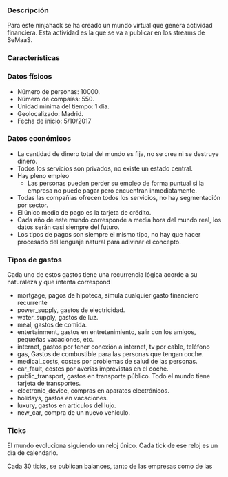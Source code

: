 ### Descripción

Para este ninjahack se ha creado un mundo virtual que genera actividad financiera. Esta actividad es la 
que se va a publicar en los streams de SeMaaS. 
  
### Características

### Datos físicos

* Número de personas: 10000.
* Número de compaías: 550.
* Unidad minima del tiempo: 1 día.
* Geolocalizado: Madrid.
* Fecha de inicio: 5/10/2017

### Datos económicos 

* La cantidad de dinero total del mundo es fija, no se crea ni se destruye dinero.
* Todos los servicios son privados, no existe un estado central.
* Hay pleno empleo
  * Las personas pueden perder su empleo de forma puntual si la empresa no puede pagar pero encuentran inmediatamente.
* Todas las compañias ofrecen todos los servicios, no hay segmentación por sector.
* El único medio de pago es la tarjeta de crédito.
* Cada año de este mundo corresponde a media hora del mundo real, los datos serán casi siempre del futuro. 
* Los tipos de pagos son siempre el mismo tipo, no hay que hacer procesado del lenguaje natural para adivinar el concepto.

### Tipos de gastos

Cada uno de estos gastos tiene una recurrencia lógica acorde a su naturaleza y que intenta correspond

* mortgage, pagos de hipoteca, simula cualquier gasto financiero recurrente
* power_supply, gastos de electricidad. 
* water_supply, gastos de luz.
* meal, gastos de comida.
* entertainment, gastos en entretenimiento, salir con los amigos, pequeñas vacaciones, etc.
* internet, gastos por tener conexión a internet, tv por cable, teléfono
* gas, Gastos de combustible para las personas que tengan coche.
* medical_costs, costes por problemas de salud de las personas.
* car_fault, costes por averías imprevistas en el coche.
* public_transport, gastos en transporte público. Todo el mundo tiene tarjeta de transportes.
* electronic_device, compras en aparatos electrónicos.
* holidays, gastos en vacaciones.
* luxury, gastos en articulos del lujo.
* new_car, compra de un nuevo vehiculo.

### Ticks

El mundo evoluciona siguiendo un reloj único. Cada tick de ese reloj es un día de calendario.

Cada 30 ticks, se publican balances, tanto de las empresas como de las 
